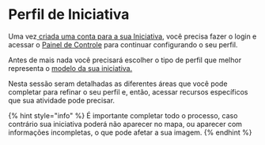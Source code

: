 # Perfil de Iniciativa

Uma vez[ criada uma conta para a sua Iniciativa](https://app.gitbook.com/@ofn-brasil/s/guide-ofn/~/drafts/-M2_FAGXWCqdgDD2kd2i/recursos-basicos/register-and-create-your-profile#create-your-first-enterprise-account/@drafts), você precisa fazer o login e acessar o [Painel de Controle](https://app.gitbook.com/@ofn-brasil/s/guide-ofn/~/drafts/-M2_FAGXWCqdgDD2kd2i/recursos-basicos/dashboard/@drafts) para continuar configurando o seu perfil.

Antes de mais nada você precisará escolher o tipo de perfil que melhor representa o [modelo da sua iniciativa.](https://app.gitbook.com/@ofn-brasil/s/guide-ofn/~/drafts/-M2_FAGXWCqdgDD2kd2i/your-quick-start-on-ofn-given-who-you-are/@drafts)

Nesta sessão seram detalhadas as diferentes áreas que você pode completar para refinar o seu perfil e, então, acessar recursos específicos que sua atividade pode precisar.

{% hint style="info" %}
É importante completar todo o processo, caso contrário sua iniciativa poderá não aparecer no mapa, ou aparecer com informações incompletas, o que pode afetar a sua imagem.
{% endhint %}



